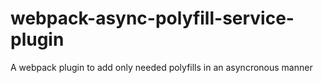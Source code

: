 # webpack-async-polyfill-service-plugin
A webpack plugin to add only needed polyfills in an asyncronous manner
